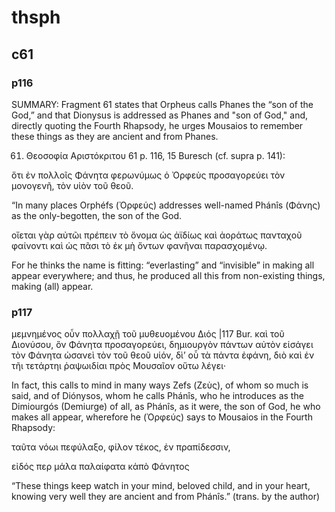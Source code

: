 
# thsph

## c61
### p116

SUMMARY: Fragment 61 states that Orpheus calls Phanes the “son of the God,” and that Dionysus is addressed as Phanes and "son of God," and, directly quoting the Fourth Rhapsody, he urges Mousaios to remember these things as they are ancient and from Phanes.

 

61. Θεοσοφία Αριστόκριτου  61 p. 116, 15 Buresch (cf. supra p. 141):

 

ὅτι ἐν πολλοῖς Φάνητα φερωνύμως ὁ Ὀρφεὺς προσαγορεύει τὸν μονογενῆ, τὸν υἱὸν τοῦ θεοῦ. 

“In many places Orphéfs (Ὀρφεύς) addresses well-named Phánîs (Φάνης) as the only-begotten, the son of the God. 

οἴεται γὰρ αὐτῶι πρέπειν τὸ ὄνομα ὡς ἀϊδίως καὶ ἀοράτως πανταχοῦ φαίνοντι καὶ ὡς πᾶσι τὸ ἐκ μὴ ὄντων φανῆναι παρασχομένῳ. 

For he thinks the name is fitting: “everlasting” and “invisible” in making all appear everywhere; and thus, he produced all this from non-existing things, making (all) appear. 

### p117
μεμνημένος οὖν πολλαχῇ τοῦ μυθευομένου Διός |117 Bur. καὶ τοῦ Διονύσου, ὃν Φάνητα προσαγορεύει, δημιουργὸν πάντων αὐτὸν εἰσάγει τὸν Φάνητα ὡσανεὶ τὸν τοῦ θεοῦ υἱόν, δὶ’ οὗ τὰ πάντα ἐφάνη, διὸ καὶ ἐν τῆι τετάρτηι ῥαψωιδίαι πρὸς Μουσαῖον οὕτω λέγει·

In fact, this calls to mind in many ways Zefs (Ζεὺς), of whom so much is said, and of Diónysos, whom he calls Phánîs, who he introduces as the Dimiourgós (Demiurge) of all, as Phánîs, as it were, the son of God, he who makes all appear, wherefore he (Ὀρφεύς) says to Mousaios in the Fourth Rhapsody:

ταῦτα νόωι πεφύλαξο, φίλον τέκος, ἐν πραπίδεσσιν,

εἰδός περ μάλα παλαίφατα κἀπὸ Φάνητος

“These things keep watch in your mind, beloved child, and in your heart, knowing very well they are ancient and from Phánîs.” (trans. by the author)